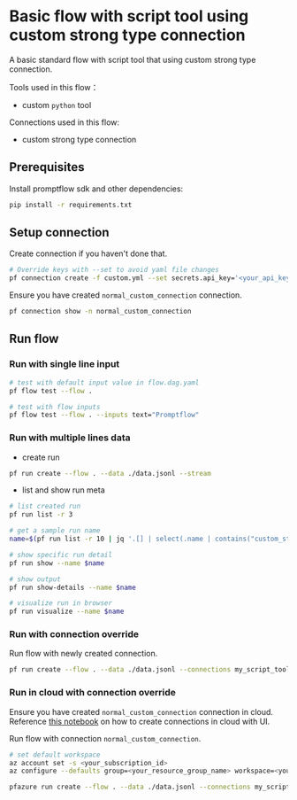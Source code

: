 # Basic flow with script tool using custom strong type connection
A basic standard flow with script tool that using custom strong type connection.

Tools used in this flow：
- custom `python` tool

Connections used in this flow:
- custom strong type connection

## Prerequisites

Install promptflow sdk and other dependencies:
```bash
pip install -r requirements.txt
```

## Setup connection
Create connection if you haven't done that.
```bash
# Override keys with --set to avoid yaml file changes
pf connection create -f custom.yml --set secrets.api_key='<your_api_key>' configs.api_base='<your_api_base>'
```

Ensure you have created `normal_custom_connection` connection.
```bash
pf connection show -n normal_custom_connection
```

## Run flow

### Run with single line input

```bash
# test with default input value in flow.dag.yaml
pf flow test --flow .

# test with flow inputs
pf flow test --flow . --inputs text="Promptflow"
```

### Run with multiple lines data

- create run
```bash
pf run create --flow . --data ./data.jsonl --stream
```

- list and show run meta
```bash
# list created run
pf run list -r 3

# get a sample run name
name=$(pf run list -r 10 | jq '.[] | select(.name | contains("custom_strong_type")) | .name'| head -n 1 | tr -d '"')

# show specific run detail
pf run show --name $name

# show output
pf run show-details --name $name

# visualize run in browser
pf run visualize --name $name
```

### Run with connection override

Run flow with newly created connection.

```bash
pf run create --flow . --data ./data.jsonl --connections my_script_tool.connection=normal_custom_connection --stream
```

### Run in cloud with connection override

Ensure you have created `normal_custom_connection` connection in cloud. Reference [this notebook](../../../tutorials/get-started/quickstart-azure.ipynb) on how to create connections in cloud with UI.

Run flow with connection `normal_custom_connection`.

```bash
# set default workspace
az account set -s <your_subscription_id>
az configure --defaults group=<your_resource_group_name> workspace=<your_workspace_name>

pfazure run create --flow . --data ./data.jsonl --connections my_script_tool.connection=normal_custom_connection --stream --runtime example-runtime-ci
```
